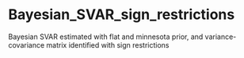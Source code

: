 # Bayesian_SVAR_sign_restrictions
 Bayesian SVAR estimated with flat and minnesota prior, and variance-covariance matrix identified with sign restrictions
